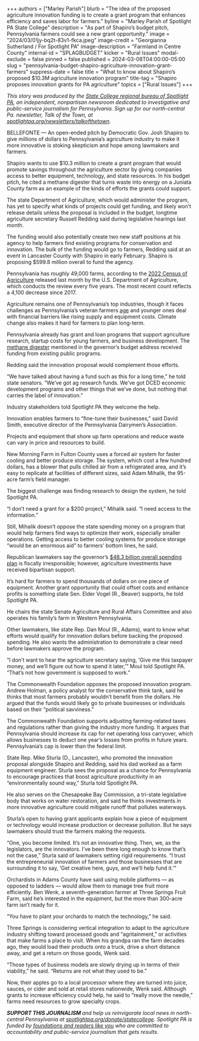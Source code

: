 +++
authors = ["Marley Parish"]
blurb = "The idea of the proposed agriculture innovation funding is to create a grant program that enhances efficiency and saves labor for farmers."
byline = "Marley Parish of Spotlight PA State College"
description = "As part of Shapiro’s budget pitch, Pennsylvania farmers could see a new grant opportunity."
image = "2024/03/01jy-bq2t-83v1-fkca.jpeg"
image-credit = "Georgianna Sutherland / For Spotlight PA"
image-description = "Farmland in Centre County"
internal-id = "SPLAGBUDGET"
kicker = "Rural Issues"
modal-exclude = false
pinned = false
published = 2024-03-08T04:00:00-05:00
slug = "pennsylvania-budget-shapiro-agriculture-innovation-grant-farmers"
suppress-date = false
title = "What to know about Shapiro’s proposed $10.3M agriculture innovation program"
title-tag = "Shapiro proposes innovation grants for PA agriculture"
topics = ["Rural Issues"]
+++

<em>This story was produced by the </em><a href="https://www.spotlightpa.org/statecollege"><em>State College regional bureau of Spotlight PA</em></a><em>, an independent, nonpartisan newsroom dedicated to investigative and public-service journalism for Pennsylvania. Sign up for our north-central Pa. newsletter, Talk of the Town, at </em><a href="https://www.spotlightpa.org/newsletters/talkofthetown"><em>spotlightpa.org/newsletters/talkofthetown</em></a>.<em></em>

BELLEFONTE — An open-ended pitch by Democratic Gov. Josh Shapiro to give millions of dollars to Pennsylvania’s agriculture industry to make it more innovative is stoking skepticism and hope among lawmakers and farmers.

Shapiro wants to use $10.3 million to create a grant program that would promote savings throughout the agriculture sector by giving companies access to better equipment, technology, and state resources. In his budget pitch, he cited a methane digester that turns waste into energy on a Juniata County farm as an example of the kinds of efforts the grants could support.

The state Department of Agriculture, which would administer the program, has yet to specify what kinds of projects could get funding, and likely won’t release details unless the proposal is included in the budget, longtime agriculture secretary Russell Redding said during legislative hearings last month.

The funding would also potentially create two new staff positions at his agency to help farmers find existing programs for conservation and innovation. The bulk of the funding would go to farmers, Redding said at an event in Lancaster County with Shapiro in early February. Shapiro is proposing $599.8 million overall to fund the agency.

<script src="https://www.spotlightpa.org/embed.js" async></script><div data-spl-embed-version="1" data-spl-src="https://www.spotlightpa.org/embeds/newsletter/?cta=Sign%20up%20for%20our%20new%20regional%20newsletter%2C%20%3Cb%3ETalk%20of%20the%20Town%3C%2Fb%3E%2C%20and%20get%20all%20the%20news%20and%20notes%20from%20State%20College%20and%20north-central%20PA.&button=Sign%20Up%20Now&preselect=state_college&eyebrow=DON'T%20MISS%20A%20BEAT"></div>

Pennsylvania has roughly 49,000 farms, according to the <a href="https://www.nass.usda.gov/Publications/AgCensus/2022/index.php#full_report">2022 Census of Agriculture</a> released last month by the U.S. Department of Agriculture, which conducts the review every five years. The most recent count reflects a 4,100 decrease since 2017.

Agriculture remains one of Pennsylvania’s top industries, though it faces challenges as Pennsylvania’s veteran farmers <a href="https://aese.psu.edu/research/centers/cecd/publications/pa-agriculture-analysis/pa-farm-producer-age-2017_psu-cecd_dec2020.pdf">age</a> and younger ones deal with financial barriers like rising supply and equipment costs. Climate change also makes it hard for farmers to plan long-term.

Pennsylvania already has grant and loan programs that support agriculture research, startup costs for young farmers, and business development. The <a href="https://www.patreasury.gov/transparency/e-library/Home/ContractView?id=374934">methane digester</a> mentioned in the governor’s budget address received funding from existing public programs.

Redding said the innovation proposal would complement those efforts.

“We have talked about having a fund such as this for a long time,” he told state senators. “We’ve got ag research funds. We’ve got DCED economic development programs and other things that we’ve done, but nothing that carries the label of innovation.”

Industry stakeholders told Spotlight PA they welcome the help.

Innovation enables farmers to “fine-tune their businesses,” said David Smith, executive director of the Pennsylvania Dairymen’s Association.

Projects and equipment that shore up farm operations and reduce waste can vary in price and resources to build.

New Morning Farm in Fulton County uses a forced air system for faster cooling and better produce storage. The system, which cost a few hundred dollars, has a blower that pulls chilled air from a refrigerated area, and it’s easy to replicate at facilities of different sizes, said Adam Mihalik, the 95-acre farm’s field manager.

The biggest challenge was finding research to design the system, he told Spotlight PA.

“I don’t need a grant for a $200 project,” Mihalik said. “I need access to the information.”

Still, Mihalik doesn’t oppose the state spending money on a program that would help farmers find ways to optimize their work, especially smaller operations. Getting access to better cooling systems for produce storage “would be an enormous aid” to farmers’ bottom lines, he said.

Republican lawmakers say the governor’s <a href="https://www.spotlightpa.org/news/2024/02/pennsylvania-josh-shapiro-budget-2024-education-legal-marijuana-skill-games/">$48.3 billion overall spending plan</a> is fiscally irresponsible; however, agriculture investments have received bipartisan support.

It’s hard for farmers to spend thousands of dollars on one piece of equipment. Another grant opportunity that could offset costs and enhance profits is something state Sen. Elder Vogel (R., Beaver) supports, he told Spotlight PA.

He chairs the state Senate Agriculture and Rural Affairs Committee and also operates his family’s farm in Western Pennsylvania.

Other lawmakers, like state Rep. Dan Moul (R., Adams), want to know what efforts would qualify for innovation dollars before backing the proposed spending. He also wants the administration to demonstrate a clear need before lawmakers approve the program.

“I don’t want to hear the agriculture secretary saying, ‘Give me this taxpayer money, and we’ll figure out how to spend it later,’” Moul told Spotlight PA. “That’s not how government is supposed to work.”

<script src="https://www.spotlightpa.org/embed.js" async></script><div data-spl-embed-version="1" data-spl-src="https://www.spotlightpa.org/embeds/donate/"></div>

The Commonwealth Foundation opposes the proposed innovation program. Andrew Holman, a policy analyst for the conservative think tank, said he thinks that most farmers probably wouldn’t benefit from the dollars. He argued that the funds would likely go to private businesses or individuals based on their “political savviness.”

The Commonwealth Foundation supports adjusting farming-related taxes and regulations rather than giving the industry more funding. It argues that Pennsylvania should increase its cap for net operating loss carryover, which allows businesses to deduct one year’s losses from profits in future years. Pennsylvania’s cap is lower than the federal limit.

State Rep. Mike Sturla (D., Lancaster), who promoted the innovation proposal alongside Shapiro and Redding, said his dad worked as a farm equipment engineer. Sturla sees the proposal as a chance for Pennsylvania to encourage practices that boost agriculture productivity in an “environmentally sound way,” Sturla told Spotlight PA.

He also serves on the Chesapeake Bay Commission, a tri-state legislative body that works on water restoration, and said he thinks investments in more innovative agriculture could mitigate runoff that pollutes waterways.

Sturla’s open to having grant applicants explain how a piece of equipment or technology would increase production or decrease pollution. But he says lawmakers should trust the farmers making the requests.

“One, you become limited. It’s not an innovative thing. Then, we, as the legislators, are the innovators. I’ve been there long enough to know that’s not the case,” Sturla said of lawmakers setting rigid requirements. “I trust the entrepreneurial innovation of farmers and those businesses that are surrounding it to say, ‘Get creative here, guys, and we’ll help fund it.’”

Orchardists in Adams County have said using mobile platforms — as opposed to ladders — would allow them to manage tree fruit more efficiently. Ben Wenk, a seventh-generation farmer at Three Springs Fruit Farm, said he’s interested in the equipment, but the more than 300-acre farm isn’t ready for it.

“You have to plant your orchards to match the technology,” he said.

Three Springs is considering vertical integration to adapt to the agriculture industry shifting toward processed goods and “agritainment,” or activities that make farms a place to visit. When his grandpa ran the farm decades ago, they would load their products onto a truck, drive a short distance away, and get a return on those goods, Wenk said.

“Those types of business models are slowly drying up in terms of their viability,” he said. “Returns are not what they used to be.”

Now, their apples go to a local processor where they are turned into juice, sauces, or cider&nbsp;and sold at retail stores nationwide, Wenk said. Although grants to increase efficiency could help, he said to “really move the needle,” farms need resources to grow specialty crops.

<strong><em>SUPPORT THIS JOURNALISM </em></strong><em>and help us reinvigorate local news in north-central Pennsylvania at </em><a href="https://www.spotlightpa.org/donate/statecollege"><em>spotlightpa.org/donate/statecollege</em></a><em>. Spotlight PA is funded by </em><a href="https://www.spotlightpa.org/support"><em>foundations and readers like you</em></a><em> who are committed to accountability and public-service journalism that gets results.</em>

